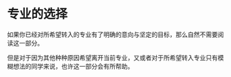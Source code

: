 # 专业的选择

如果你已经对所希望转入的专业有了明确的意向与坚定的目标，那么自然不需要阅读这一部分。

但是对于因为其他种种原因希望离开当前专业，又或者对于所希望转入专业只有模糊想法的同学来说，也许这一部分会有所帮助。
